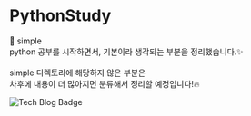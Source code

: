# PythonStudy
:file_folder: simple<br>
python 공부를 시작하면서, 기본이라 생각되는 부분을 정리했습니다.:sparkles:<br>
<br>
simple 디렉토리에 해당하지 않은 부분은<br>
차후에 내용이 더 많아지면 분류해서 정리할 예정입니다!:fire:<br>

![Tech Blog Badge](http://img.shields.io/badge/-Tech%20blog-black?style=flat-square&logo=notion&link=https://www.notion.so/eugenie8/f49762a21a9746d482fbdfe0fd738354)
